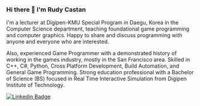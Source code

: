### Hi there 👋 I'm Rudy Castan

I'm a lecturer at Digipen-KMU Special Program in Daegu, Korea in the Computer Science department, teaching foundational game programming and computer graphics. Happy to share and discuss programming with anyone and everyone who are interested.

Also, experienced Game Programmer with a demonstrated history of working in the games industry, mostly in the San Francisco area. Skilled in C++, C#, Python, Cross Platform Development, Build Automation, and General Game Programming. Strong education professional with a Bachelor of Science (BS) focused in Real Time Interactive Simulation from Digipen Institute of Technology.

[![Linkedin Badge](https://img.shields.io/badge/-LinkedIn-0e76a8?style=flat-square&logo=Linkedin&logoColor=white)](https://www.linkedin.com/in/rudycastan/)


<!--

[![Twitter Badge](https://img.shields.io/badge/-Twitter-00acee?style=flat-square&logo=Twitter&logoColor=white)](https://twitter.com/RudyCastan12)

**rudy-digipen/rudy-digipen** is a ✨ _special_ ✨ repository because its `README.md` (this file) appears on your GitHub profile.

Here are some ideas to get you started:

- 🔭 I’m currently working on ...
- 🌱 I’m currently learning ...
- 👯 I’m looking to collaborate on ...
- 🤔 I’m looking for help with ...
- 💬 Ask me about ...
- 📫 How to reach me: ...
- 😄 Pronouns: ...
- ⚡ Fun fact: ...
-->
